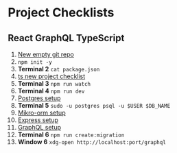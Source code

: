 
# Project Checklists


## React GraphQL TypeScript

1. [New empty git repo](../git/new-repo.md)
1. `npm init -y`
1. **Terminal 2** `cat package.json`
2. [ts new project checklist](../ts/new-ts-project.md)
3. **Terminal 3** `npm run watch` 
4. **Terminal 4** `npm run dev`
5. [Postgres setup](../db/postgres.md#new-db)
6. **Terminal 5** `sudo -u postgres psql -u $USER $DB_NAME`
6. [Mikro-orm setup](../db/mikro-orm-guide.md#setup-checklist)
7. [Express setup](../js/express-guide.md#setup)
8. [GraphQL setup](../db/graphql-guide.md#setup)
8. **Terminal 6** `npm run create:migration`
9. **Window 6** `xdg-open http://localhost:port/graphql`